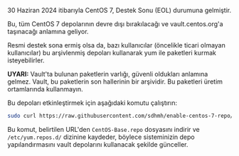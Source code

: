30 Haziran 2024 itibarıyla CentOS 7, Destek Sonu (EOL) durumuna gelmiştir.

Bu, tüm CentOS 7 depolarının devre dışı bırakılacağı ve vault.centos.org'a taşınacağı anlamına geliyor.

Resmi destek sona ermiş olsa da, bazı kullanıcılar (öncelikle ticari olmayan kullanıcılar) bu arşivlenmiş depoları kullanarak yum ile paketleri kurmak isteyebilirler.

**UYARI:** Vault'ta bulunan paketlerin varlığı, güvenli oldukları anlamına gelmez. Vault, bu paketlerin son hallerinin bir arşividir. Bu paketleri üretim ortamlarında kullanmayın.

Bu depoları etkinleştirmek için aşağıdaki komutu çalıştırın:

```bash
sudo curl https://raw.githubusercontent.com/sdhmh/enable-centos-7-repo/main/CentOS-Base.repo --output /etc/yum.repos.d/CentOS-Base.repo
```

Bu komut, belirtilen URL'den `CentOS-Base.repo` dosyasını indirir ve `/etc/yum.repos.d/` dizinine kaydeder, böylece sisteminizin depo yapılandırmasını vault depolarını kullanacak şekilde günceller.
